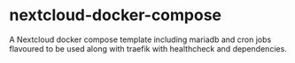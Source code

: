 # nextcloud-docker-compose
A Nextcloud docker compose template including mariadb and cron jobs flavoured to be used along with traefik with healthcheck and dependencies.
